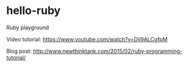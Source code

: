# hello-ruby
Ruby playground 

Video tutorial: https://www.youtube.com/watch?v=Dji9ALCgfpM

Blog post: http://www.newthinktank.com/2015/02/ruby-programming-tutorial/
